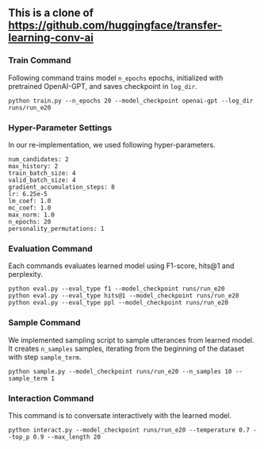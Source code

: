## This is a clone of https://github.com/huggingface/transfer-learning-conv-ai

### Train Command
Following command trains model `n_epochs` epochs, initialized with pretrained OpenAI-GPT, and saves checkpoint in `log_dir`.
```
python train.py --n_epochs 20 --model_checkpoint openai-gpt --log_dir runs/run_e20
```

### Hyper-Parameter Settings
In our re-implementation, we used following hyper-parameters.
```
num_candidates: 2
max_history: 2
train_batch_size: 4
valid_batch_size: 4
gradient_accumulation_steps: 8
lr: 6.25e-5
lm_coef: 1.0
mc_coef: 1.0
max_norm: 1.0
n_epochs: 20
personality_permutations: 1
```

### Evaluation Command
Each commands evaluates learned model using F1-score, hits@1 and perplexity.
```
python eval.py --eval_type f1 --model_checkpoint runs/run_e20
python eval.py --eval_type hits@1 --model_checkpoint runs/run_e20
python eval.py --eval_type ppl --model_checkpoint runs/run_e20
```

### Sample Command
We implemented sampling script to sample utterances from learned model.
It creates `n_samples` samples, iterating from the beginning of the dataset with step `sample_term`.
```
python sample.py --model_checkpoint runs/run_e20 --n_samples 10 --sample_term 1
```

### Interaction Command
This command is to conversate interactively with the learned model.
```
python interact.py --model_checkpoint runs/run_e20 --temperature 0.7 --top_p 0.9 --max_length 20
```
